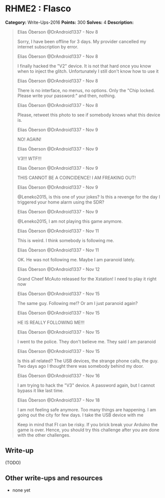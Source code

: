 # RHME2 : FIasco

**Category:** Write-Ups-2016
**Points:** 300
**Solves:** 4
**Description:**

> Elias Öberson @DrAndroid1337 - Nov 8
> 
> Sorry, I have been offline for 3 days. My provider cancelled my internet subscription by error.
> 
> 
> Elias Öberson @DrAndroid1337 - Nov 8
> 
> I finally hacked the "V2" device. It is not that hard once you know when to inject the glitch. Unfortunately I still don't know how to use it
> 
> 
> Elias Öberson @DrAndroid1337 - Nov 8
> 
> There is no interface, no menus, no options. Only the "Chip locked. Please write your password:" and then, nothing.
> 
> 
> Elias Öberson @DrAndroid1337 - Nov 8
> 
> Please, retweet this photo to see if somebody knows what this device is.
> 
> 
> Elias Öberson @DrAndroid1337 - Nov 9
> 
> NO! AGAIN!
> 
> 
> Elias Öberson @DrAndroid1337 - Nov 9
> 
> V3!!! WTF!!!
> 
> 
> Elias Öberson @DrAndroid1337 - Nov 9
> 
> THIS CANNOT BE A COINCIDENCE! I AM FREAKING OUT!
> 
> 
> Elias Öberson @DrAndroid1337 - Nov 9
> 
> @Leneko2015, is this one of your jokes? Is this a revenge for the day I triggered your home alarm using the SDR?
> 
> 
> Elias Öberson @DrAndroid1337 - Nov 9
> 
> @Leneko2015, I am not playing this game anymore.
> 
> 
> Elias Öberson @DrAndroid1337 - Nov 11
> 
> This is weird. I think somebody is following me.
> 
> 
> Elias Öberson @DrAndroid1337 - Nov 11
> 
> OK. He was not following me. Maybe I am paranoid lately.
> 
> 
> Elias Öberson @DrAndroid1337 - Nov 12
> 
> Grand Cheef McAuto released for the Xstation! I need to play it right now
> 
> 
> Elias Öberson @DrAndroid1337 - Nov 15
> 
> The same guy. Following me!? Or am I just paranoid again?
> 
> 
> Elias Öberson @DrAndroid1337 - Nov 15
> 
> HE IS REALLY FOLLOWING ME!!!
> 
> 
> Elias Öberson @DrAndroid1337 - Nov 15
> 
> I went to the police. They don't believe me. They said I am paranoid
> 
> 
> Elias Öberson @DrAndroid1337 - Nov 15
> 
> Is this all related? The USB devices, the strange phone calls, the guy. Two days ago I thought there was somebody behind my door.
> 
> 
> Elias Öberson @DrAndroid1337 - Nov 16
> 
> I am trying to hack the "V3" device. A password again, but I cannot bypass it like last time.
> 
> 
> Elias Öberson @DrAndroid1337 - Nov 18
> 
> I am not feeling safe anymore. Too many things are happening. I am going out the city for few days. I take the USB device with me
> 
> 
> Keep in mind that FI can be risky. If you brick break your Arduino the game is over. Hence, you should try this challenge after you are done with the other challenges.


## Write-up

(TODO)

## Other write-ups and resources

* none yet
